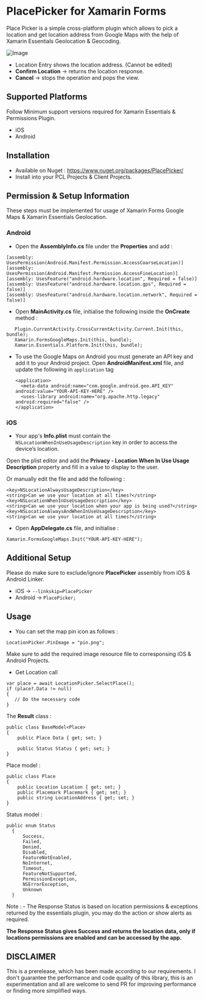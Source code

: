 # PlacePicker for Xamarin Forms

Place Picker is a simple cross-platform plugin which allows to pick a location and get location address from Google Maps with the help of Xamarin Essentials Geolocation & Geocoding.

![Image](https://github.com/fantacode/PlacePicker/blob/master/nuget/view.PNG)

- Location Entry shows the location address. (Cannot be edited)
- **Confirm Location** -> returns the location response.
- **Cancel** -> stops the operation and pops the view.

## Supported Platforms

Follow Minimum support versions required for Xamarin Essentials & Permissions Plugin.

- iOS
- Android

## Installation

- Available on Nuget : https://www.nuget.org/packages/PlacePicker/
- Install into your PCL Projects & Client Projects.

## Permission & Setup Information

These steps must be implemented for usage of Xamarin Forms Google Maps & Xamarin Essentials Geolocation.

### Android

- Open the **AssemblyInfo.cs** file under the **Properties** and add :

 ```
[assembly: UsesPermission(Android.Manifest.Permission.AccessCoarseLocation)]
[assembly: UsesPermission(Android.Manifest.Permission.AccessFineLocation)]
[assembly: UsesFeature("android.hardware.location", Required = false)]
[assembly: UsesFeature("android.hardware.location.gps", Required = false)]
[assembly: UsesFeature("android.hardware.location.network", Required = false)]
 ```
- Open **MainActivity.cs** file, initialise the following inside the **OnCreate** method :

```
   Plugin.CurrentActivity.CrossCurrentActivity.Current.Init(this, bundle);
   Xamarin.FormsGoogleMaps.Init(this, bundle);
   Xamarin.Essentials.Platform.Init(this, bundle);
```

- To use the Google Maps on Android you must generate an API key and add it to your Android project. 
  Open **AndroidManifest.xml** file, and update the following in `application` tag
  
  ```
  <application>
	<meta-data android:name="com.google.android.geo.API_KEY" android:value="YOUR-API-KEY-HERE" />
	<uses-library android:name="org.apache.http.legacy" android:required="false" />
  </application>
  ```

### iOS

- Your app's **Info.plist** must contain the `NSLocationWhenInUseUsageDescription` key in order to access the device’s location.

Open the plist editor and add the **Privacy - Location When In Use Usage Description** property and fill in a value to display to the user.

Or manually edit the file and add the following :

```
<key>NSLocationAlwaysUsageDescription</key>
<string>Can we use your location at all times?</string>
<key>NSLocationWhenInUseUsageDescription</key>
<string>Can we use your location when your app is being used?</string>
<key>NSLocationAlwaysAndWhenInUseUsageDescription</key>
<string>Can we use your location at all times?</string>
```
- Open **AppDelegate.cs** file, and initialise :

```
Xamarin.FormsGoogleMaps.Init("YOUR-API-KEY-HERE");
```

## Additional Setup

Please do make sure to exclude/ignore **PlacePicker** assembly from iOS & Android Linker.

- iOS -> `--linkskip=PlacePicker`
- Android -> `PlacePicker;`

## Usage

- You can set the map pin icon as follows :

```
LocationPicker.PinImage = "pin.png";
```

Make sure to add the required image resource file to corresponsing iOS & Android Projects.

- Get Location call

```
var place = await LocationPicker.SelectPlace();
if (place?.Data != null)
{
   // Do the necessary code
}
```
The **Result** class :
```
public class BaseModel<Place>
{
    public Place Data { get; set; }

    public Status Status { get; set; }
}
```
Place model :
```
public class Place
{
    public Location Location { get; set; }
    public Placemark Placemark { get; set; }
    public string LocationAddress { get; set; }
}
```

Status model :
```
public enum Status
  {
      Success,
      Failed,
      Denied,
      Disabled,
      FeatureNotEnabled,
      NoInternet,
      Timeout,
      FeatureNotSupported,
      PermissionException,
      NSErrorException,
      Unknown
  }
```
Note : - The Response Status is based on location permissions & exceptions returned by the essentials plugin, you may do the action or show alerts as required.

**The Response Status gives Success and returns the location data, only if locations permissions are enabled and can be accessed by the app.**

## DISCLAIMER

This is a prerelease, which has been made according to our requirements. I don't guarantee the performance and code quality of this library, this is an experimentation and all are welcome to send PR for improving performance or finding more simplified ways.



